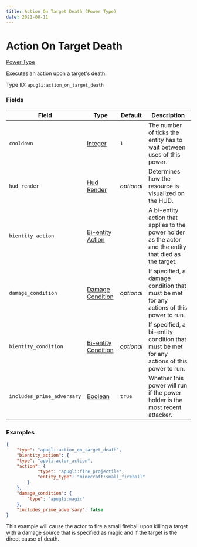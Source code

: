 ```yaml
---
title: Action On Target Death (Power Type)
date: 2021-08-11
---
```


# Action On Target Death

[Power Type](../power_types.md)

Executes an action upon a target's death.

Type ID: `apugli:action_on_target_death`


### Fields

Field | Type | Default | Description
------|------|---------|------------
`cooldown` | [Integer](https://origins.readthedocs.io/en/latest/types/data_types/integer/) | `1` | The number of ticks the entity has to wait between uses of this power.
`hud_render` | [Hud Render](https://origins.readthedocs.io/en/latest/types/data_types/hud_render) | *optional* | Determines how the resource is visualized on the HUD.
`bientity_action` | [Bi-entity Action](../bientity_action_types.md) | | A bi-entity action that applies to the power holder as the actor and the entity that died as the target.
`damage_condition` | [Damage Condition](https://origins.readthedocs.io/en/latest/types/damage_condition_types/) | *optional* | If specified, a damage condition that must be met for any actions of this power to run.
`bientity_condition` | [Bi-entity Condition](../bientity_condition_types.md) | *optional* | If specified, a bi-entity condition that must be met for any actions of this power to run.
`includes_prime_adversary` | [Boolean](https://origins.readthedocs.io/en/latest/types/data_types/boolean/) | `true` | Whether this power will run if the power holder is the most recent attacker.

### Examples

```json
{
    "type": "apugli:action_on_target_death",
    "bientity_action": {
    "type": "apoli:actor_action",
    "action": {
            "type": "apugli:fire_projectile",
            "entity_type": "minecraft:small_fireball"
        }
    },
    "damage_condition": {
        "type": "apugli:magic"
    },
    "includes_prime_adversary": false
}
```
This example will cause the actor to fire a small fireball upon killing a target with a damage source that is specified as magic and if the target is the direct cause of death.